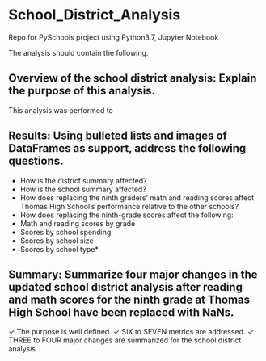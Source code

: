 # School_District_Analysis
Repo for PySchools project using Python3.7, Jupyter Notebook

The analysis should contain the following:

## Overview of the school district analysis: Explain the purpose of this analysis.
This analysis was performed to 
## Results: Using bulleted lists and images of DataFrames as support, address the following questions.

* How is the district summary affected?
* How is the school summary affected?
* How does replacing the ninth graders’ math and reading scores affect Thomas High School’s performance relative to the other schools?
* How does replacing the ninth-grade scores affect the following:
* Math and reading scores by grade
* Scores by school spending
* Scores by school size
* Scores by school type*

## Summary: Summarize four major changes in the updated school district analysis after reading and math scores for the ninth grade at Thomas High School have been replaced with NaNs.

✓ The purpose is well defined. ✓
 SIX to SEVEN metrics are addressed. 
 ✓ THREE to FOUR major changes are summarized for the school district analysis.